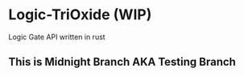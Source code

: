 # Logic-TriOxide (WIP)
 Logic Gate API written in rust

## This is Midnight Branch AKA Testing Branch
